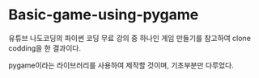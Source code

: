 # Basic-game-using-pygame

유튜브 나도코딩의 파이썬 코딩 무료 강의 중 하나인 게임 만들기를 참고하여 clone codding을 한 결과이다.

pygame이라는 라이브러리를 사용하여 제작할 것이며, 기초부분만 다루었다.